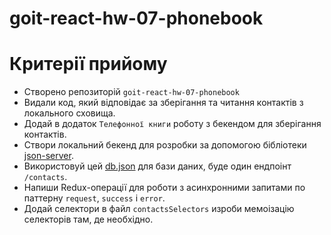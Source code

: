 # goit-react-hw-07-phonebook

# Критерії прийому

- Створено репозиторій `goit-react-hw-07-phonebook`
- Видали код, який відповідає за зберігання та читання контактів з локального
  сховища.
- Додай в додаток `Телефонної книги` роботу з бекендом для зберігання контактів.
- Створи локальний бекенд для розробки за допомогою бібліотеки
  [json-server](https://github.com/typicode/json-server).
- Використовуй цей [db.json](./db.json) для бази даних, буде один ендпоінт
  `/contacts`.
- Напиши Redux-операції для роботи з асинхронними запитами по паттерну
  `request`, `success` і `error`.
- Додай селектори в файл `contactsSelectors` изроби мемоізацію селекторів там,
  де необхідно.
